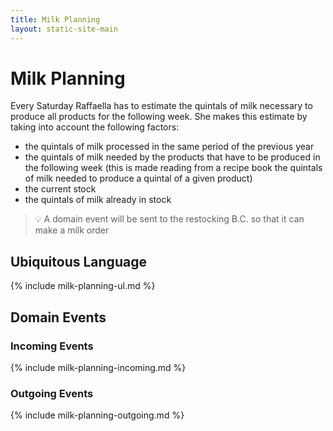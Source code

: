 ```yaml
---
title: Milk Planning
layout: static-site-main
---
```


# Milk Planning

Every Saturday Raffaella has to estimate the quintals of milk necessary to produce all products
for the following week.
She makes this estimate by taking into account the following factors:

- the quintals of milk processed in the same period of the previous year
- the quintals of milk needed by the products that have to be produced in the following week
  (this is made reading from a recipe book the quintals of milk needed to produce a quintal of a given product)
- the current stock
- the quintals of milk already in stock

> 💡 A domain event will be sent to the restocking B.C. so that it can make a milk order

## Ubiquitous Language

{% include milk-planning-ul.md %}

## Domain Events

### Incoming Events

{% include milk-planning-incoming.md %}

### Outgoing Events

{% include milk-planning-outgoing.md %}

